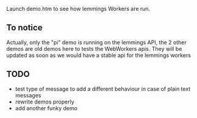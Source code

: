Launch demo.htm to see how lemmings Workers are run.

## To notice

Actually, only the "pi" demo is running on the lemmings API, the 2 other demos are old demos here to tests the WebWorkers apis.
They will be updated as soon as we would have a stable api for the lemmings workers

## TODO

 * test type of message to add a different behaviour in case of plain text messages
 * rewrite demos properly
 * add another funky demo
